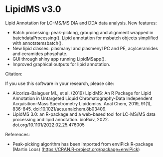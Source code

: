 # LipidMS v3.0
Lipid Annotation for LC-MS/MS DIA and DDA data analysis. New features:

  - Batch processing: peak-picking, grouping and alignment wrapped in batchdataProcessing(). Lipid annotation for msbatch objects simplified with annotatemsbatch().
  - New lipid classes: plasmanyl and plasmenyl PC and PE, acylceramides and ceramides phosphate.
  - GUI through shiny app running LipidMSapp().
  - Improved graphical outputs for lipid annotation.


Citation:

If you use this software in your research, please cite:

  - Alcoriza-Balaguer MI., et al. (2019) LipidMS: An R Package for Lipid Annotation in Untargeted Liquid Chromatography-Data Independent Acquisition-Mass Spectrometry Lipidomics. Anal Chem, 2019, 91(1), 836-845. doi:10.1021/acs.analchem.8b03409.
  - LipidMS 3.0: an R-package and a web-based tool for LC-MS/MS data processing and lipid annotation. bioRxiv, 2022. doi.org/10.1101/2022.02.25.476005


References:

  - Peak-picking algorithm has been imported from enviPick R-package (Martin Loos) (https://CRAN.R-project.org/package=enviPick)

